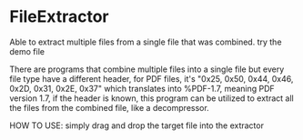 # FileExtractor
Able to extract multiple files from a single file that was combined. try the demo file

There are programs that combine multiple files into a single file but every file type have a different header, for PDF files, it's "0x25, 0x50, 0x44, 0x46, 0x2D, 0x31, 0x2E, 0x37" which translates into %PDF-1.7, meaning PDF version 1.7, if the header is known, this program can be utilized to extract all the files from the combined file, like a decompressor.

HOW TO USE:
simply drag and drop the target file into the extractor
